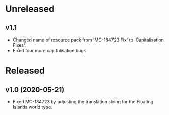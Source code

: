 # Unreleased
## v1.1
 - Changed name of resource pack from 'MC-184723 Fix' to 'Capitalisation Fixes'.
 - Fixed four more capitalisation bugs

# Released
## v1.0 (2020-05-21)
 - Fixed MC-184723 by adjusting the translation string for the Floating Islands world type.
